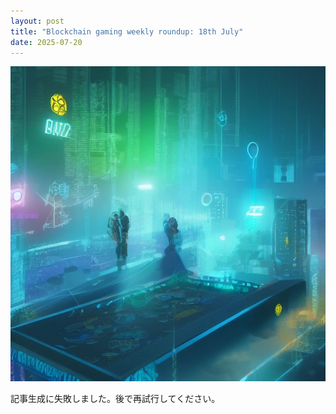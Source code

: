 ```yaml
---
layout: post
title: "Blockchain gaming weekly roundup: 18th July"
date: 2025-07-20
---
```


![記事画像](assets/images/20250720_web3.png)

記事生成に失敗しました。後で再試行してください。
